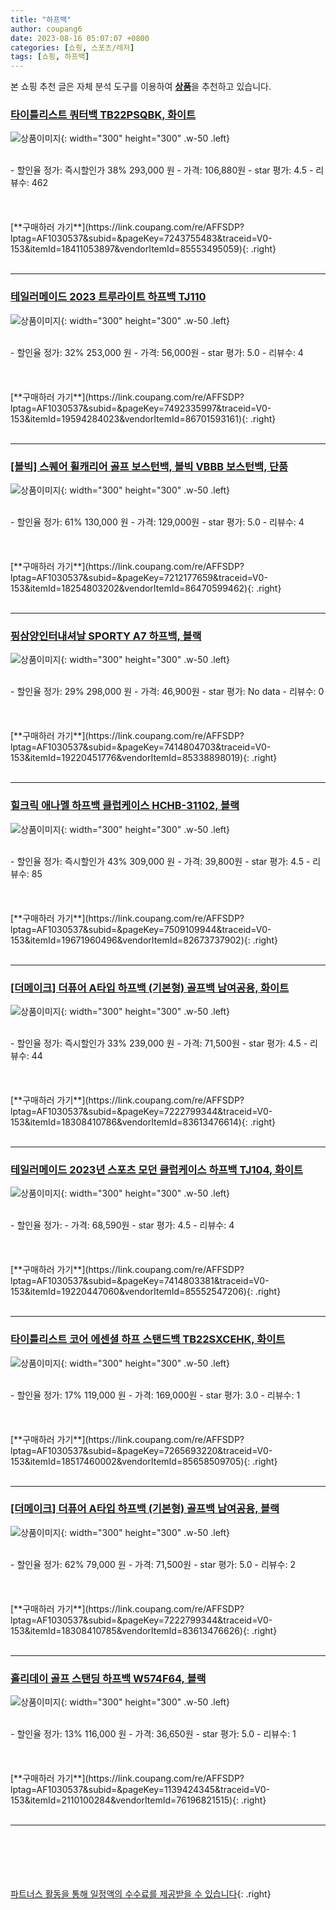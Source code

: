 ```yaml
---
title: "하프백"
author: coupang6
date: 2023-08-16 05:07:07 +0800
categories: [쇼핑, 스포츠/레저]
tags: [쇼핑, 하프백]
---
```


본 쇼핑 추천 글은 자체 분석 도구를 이용하여 [**상품**](https://link.coupang.com/a/bao1ui)을 추천하고 있습니다.

### [타이틀리스트 쿼터백 TB22PSQBK, 화이트](https://link.coupang.com/re/AFFSDP?lptag=AF1030537&subid=&pageKey=7243755483&traceid=V0-153&itemId=18411053897&vendorItemId=85553495059)

![상품이미지](https://thumbnail9.coupangcdn.com/thumbnails/remote/230x230ex/image/retail/images/2023/04/04/17/8/d2248725-cc17-47a4-976e-c13a1a246baf.jpg){: width="300" height="300" .w-50 .left}


<br>
- 할인율 정가: 즉시할인가 38%  293,000   원
- 가격: 106,880원
- star 평가: 4.5
- 리뷰수: 462
<br>
<br>
<br>
<br>
[**구매하러 가기**](https://link.coupang.com/re/AFFSDP?lptag=AF1030537&subid=&pageKey=7243755483&traceid=V0-153&itemId=18411053897&vendorItemId=85553495059){: .right}
<br>
<br>

---

### [테일러메이드 2023 트루라이트 하프백 TJ110](https://link.coupang.com/re/AFFSDP?lptag=AF1030537&subid=&pageKey=7492335997&traceid=V0-153&itemId=19594284023&vendorItemId=86701593161)

![상품이미지](https://thumbnail10.coupangcdn.com/thumbnails/remote/230x230ex/image/vendor_inventory/0d75/8f444af4f937a1bf4e6b1e4340365f3686ffd7aef9623a72542b2a5f85ec.jpg){: width="300" height="300" .w-50 .left}


<br>
- 할인율 정가: 32%  253,000   원
- 가격: 56,000원
- star 평가: 5.0
- 리뷰수: 4
<br>
<br>
<br>
<br>
[**구매하러 가기**](https://link.coupang.com/re/AFFSDP?lptag=AF1030537&subid=&pageKey=7492335997&traceid=V0-153&itemId=19594284023&vendorItemId=86701593161){: .right}
<br>
<br>

---

### [[볼빅] 스퀘어 휠캐리어 골프 보스턴백, 볼빅 VBBB 보스턴백, 단품](https://link.coupang.com/re/AFFSDP?lptag=AF1030537&subid=&pageKey=7212177659&traceid=V0-153&itemId=18254803202&vendorItemId=86470599462)

![상품이미지](https://thumbnail7.coupangcdn.com/thumbnails/remote/230x230ex/image/vendor_inventory/b8dd/c741ebe3c1adf1a725124f6c079b59cd54cb38b4b432369fe1a75da979d4.jpg){: width="300" height="300" .w-50 .left}


<br>
- 할인율 정가: 61%  130,000   원
- 가격: 129,000원
- star 평가: 5.0
- 리뷰수: 4
<br>
<br>
<br>
<br>
[**구매하러 가기**](https://link.coupang.com/re/AFFSDP?lptag=AF1030537&subid=&pageKey=7212177659&traceid=V0-153&itemId=18254803202&vendorItemId=86470599462){: .right}
<br>
<br>

---

### [핑삼양인터내셔날 SPORTY A7 하프백, 블랙](https://link.coupang.com/re/AFFSDP?lptag=AF1030537&subid=&pageKey=7414804703&traceid=V0-153&itemId=19220451776&vendorItemId=85338898019)

![상품이미지](https://thumbnail10.coupangcdn.com/thumbnails/remote/230x230ex/image/vendor_inventory/0989/07100fbdba5384714ccc2638fa0724645c9c109e53b1401547f1796dabdc.jpg){: width="300" height="300" .w-50 .left}


<br>
- 할인율 정가: 29%  298,000   원
- 가격: 46,900원
- star 평가: No data
- 리뷰수: 0
<br>
<br>
<br>
<br>
[**구매하러 가기**](https://link.coupang.com/re/AFFSDP?lptag=AF1030537&subid=&pageKey=7414804703&traceid=V0-153&itemId=19220451776&vendorItemId=85338898019){: .right}
<br>
<br>

---

### [힐크릭 애나멜 하프백 클럽케이스 HCHB-31102, 블랙](https://link.coupang.com/re/AFFSDP?lptag=AF1030537&subid=&pageKey=7509109944&traceid=V0-153&itemId=19671960496&vendorItemId=82673737902)

![상품이미지](https://thumbnail9.coupangcdn.com/thumbnails/remote/230x230ex/image/vendor_inventory/ad5a/56a084d68077f82efb9e1baf88904f86e6b49b415802f1d56603748b10cb.jpg){: width="300" height="300" .w-50 .left}


<br>
- 할인율 정가: 즉시할인가 43%  309,000   원
- 가격: 39,800원
- star 평가: 4.5
- 리뷰수: 85
<br>
<br>
<br>
<br>
[**구매하러 가기**](https://link.coupang.com/re/AFFSDP?lptag=AF1030537&subid=&pageKey=7509109944&traceid=V0-153&itemId=19671960496&vendorItemId=82673737902){: .right}
<br>
<br>

---

### [[더메이크] 더퓨어 A타입 하프백 (기본형) 골프백 남여공용, 화이트](https://link.coupang.com/re/AFFSDP?lptag=AF1030537&subid=&pageKey=7222799344&traceid=V0-153&itemId=18308410786&vendorItemId=83613476614)

![상품이미지](https://thumbnail9.coupangcdn.com/thumbnails/remote/230x230ex/image/vendor_inventory/3402/8ef578d290c2d5ecbbddf2c7364f2add61d4f70699d219bae1583a40ef21.jpg){: width="300" height="300" .w-50 .left}


<br>
- 할인율 정가: 즉시할인가 33%  239,000   원
- 가격: 71,500원
- star 평가: 4.5
- 리뷰수: 44
<br>
<br>
<br>
<br>
[**구매하러 가기**](https://link.coupang.com/re/AFFSDP?lptag=AF1030537&subid=&pageKey=7222799344&traceid=V0-153&itemId=18308410786&vendorItemId=83613476614){: .right}
<br>
<br>

---

### [테일러메이드 2023년 스포츠 모던 클럽케이스 하프백 TJ104, 화이트](https://link.coupang.com/re/AFFSDP?lptag=AF1030537&subid=&pageKey=7414803381&traceid=V0-153&itemId=19220447060&vendorItemId=85552547206)

![상품이미지](https://thumbnail6.coupangcdn.com/thumbnails/remote/230x230ex/image/vendor_inventory/269b/fc7957f6a13be1044a2d4ec7a03bbee84e3d848e9bafd638766c30c1a988.jpg){: width="300" height="300" .w-50 .left}


<br>
- 할인율 정가: 
- 가격: 68,590원
- star 평가: 4.5
- 리뷰수: 4
<br>
<br>
<br>
<br>
[**구매하러 가기**](https://link.coupang.com/re/AFFSDP?lptag=AF1030537&subid=&pageKey=7414803381&traceid=V0-153&itemId=19220447060&vendorItemId=85552547206){: .right}
<br>
<br>

---

### [타이틀리스트 코어 에센셜 하프 스탠드백 TB22SXCEHK, 화이트](https://link.coupang.com/re/AFFSDP?lptag=AF1030537&subid=&pageKey=7265693220&traceid=V0-153&itemId=18517460002&vendorItemId=85658509705)

![상품이미지](https://thumbnail6.coupangcdn.com/thumbnails/remote/230x230ex/image/vendor_inventory/683f/15d4f33853ec886cc20730792163c135889cf8cd47ae10a9aff06c55612e.jpg){: width="300" height="300" .w-50 .left}


<br>
- 할인율 정가: 17%  119,000   원
- 가격: 169,000원
- star 평가: 3.0
- 리뷰수: 1
<br>
<br>
<br>
<br>
[**구매하러 가기**](https://link.coupang.com/re/AFFSDP?lptag=AF1030537&subid=&pageKey=7265693220&traceid=V0-153&itemId=18517460002&vendorItemId=85658509705){: .right}
<br>
<br>

---

### [[더메이크] 더퓨어 A타입 하프백 (기본형) 골프백 남여공용, 블랙](https://link.coupang.com/re/AFFSDP?lptag=AF1030537&subid=&pageKey=7222799344&traceid=V0-153&itemId=18308410785&vendorItemId=83613476626)

![상품이미지](https://thumbnail6.coupangcdn.com/thumbnails/remote/230x230ex/image/vendor_inventory/8ecf/095c61031fe9d1c4225f9a3d2c0e212265fb5b824e96146e98d352d5875f.jpg){: width="300" height="300" .w-50 .left}


<br>
- 할인율 정가: 62%  79,000   원
- 가격: 71,500원
- star 평가: 5.0
- 리뷰수: 2
<br>
<br>
<br>
<br>
[**구매하러 가기**](https://link.coupang.com/re/AFFSDP?lptag=AF1030537&subid=&pageKey=7222799344&traceid=V0-153&itemId=18308410785&vendorItemId=83613476626){: .right}
<br>
<br>

---

### [홀리데이 골프 스탠딩 하프백 W574F64, 블랙](https://link.coupang.com/re/AFFSDP?lptag=AF1030537&subid=&pageKey=1139424345&traceid=V0-153&itemId=2110100284&vendorItemId=76196821515)

![상품이미지](https://thumbnail7.coupangcdn.com/thumbnails/remote/230x230ex/image/retail/images/2021/05/27/9/7/ee56d129-6be8-47d3-8cec-476bad485df8.jpg){: width="300" height="300" .w-50 .left}


<br>
- 할인율 정가: 13%  116,000   원
- 가격: 36,650원
- star 평가: 5.0
- 리뷰수: 1
<br>
<br>
<br>
<br>
[**구매하러 가기**](https://link.coupang.com/re/AFFSDP?lptag=AF1030537&subid=&pageKey=1139424345&traceid=V0-153&itemId=2110100284&vendorItemId=76196821515){: .right}
<br>
<br>

---
<br><br><br><br><br> [파트너스 활동을 통해 일정액의 수수료를 제공받을 수 있습니다](https://link.coupang.com/a/bao1ui){: .right}